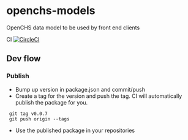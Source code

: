 # openchs-models

OpenCHS data model to be used by front end clients

CI [![CircleCI](https://circleci.com/gh/avni/avni-models.svg?style=svg)](https://circleci.com/gh/avni/avni-models)

## Dev flow



### Publish
 - Bump up version in package.json and commit/push
 - Create a tag for the version and push the tag. CI will automatically publish the package for you. 
 ```
  git tag v0.0.7
  git push origin --tags
 ```
 - Use the published package in your repositories
